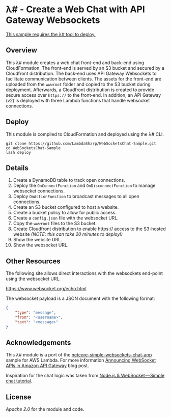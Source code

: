 # λ# - Create a Web Chat with API Gateway Websockets

[This sample requires the λ# tool to deploy.](https://github.com/LambdaSharp/LambdaSharpTool)

## Overview

This λ# module creates a web chat front-end and back-end using CloudFormation. The front-end is served by an S3 bucket and secured by a Cloudfront distribution. The back-end uses API Gateway Websockets to facilitate communication between clients. The assets for the front-end are uploaded from the `wwwroot` folder and copied to the S3 bucket during deployment. Afterwards, a Cloudfront distribution is created to provide secure access over `https://` to the front-end. In addition, an API Gateway (v2) is deployed with three Lambda functions that handle websocket connections.

## Deploy

This module is compiled to CloudFormation and deployed using the λ# CLI.
```
git clone https://github.com/LambdaSharp/WebSocketsChat-Sample.git
cd WebSocketsChat-Sample
lash deploy
```

## Details

1. Create a DynamoDB table to track open connections.
1. Deploy the `OnConnectFunction` and `OnDisconnectFunction` to manage websocket connections.
1. Deploy `OnActionFunction` to broadcast messages to all open connections.
1. Create an S3 bucket configured to host a website.
1. Create a bucket policy to allow for public access.
1. Create a `config.json` file with the websocket URL.
1. Copy the `wwwroot` files to the S3 bucket.
1. Create Cloudfront distribution to enable https:// access to the S3-hosted website _(NOTE: this can take 20 minutes to deploy!)_
1. Show the website URL.
1. Show the websocket URL.

## Other Resources

The following site allows direct interactions with the websockets end-point using the websocket URL.

https://www.websocket.org/echo.html

The websocket payload is a JSON document with the following format:
```json
{
    "type": "message",
    "from": "<username>",
    "text": "<message>"
}
```

## Acknowledgements

This λ# module is a port of the [netcore-simple-websockets-chat-app](https://github.com/normj/netcore-simple-websockets-chat-app) sample for AWS Lambda. For more information [Announcing WebSocket APIs in Amazon API Gateway](https://aws.amazon.com/blogs/compute/announcing-websocket-apis-in-amazon-api-gateway/) blog post.

Inspiration for the chat logic was taken from [Node.js & WebSocket — Simple chat tutorial](https://medium.com/@martin.sikora/node-js-websocket-simple-chat-tutorial-2def3a841b61).

## License

_Apache 2.0_ for the module and code.
